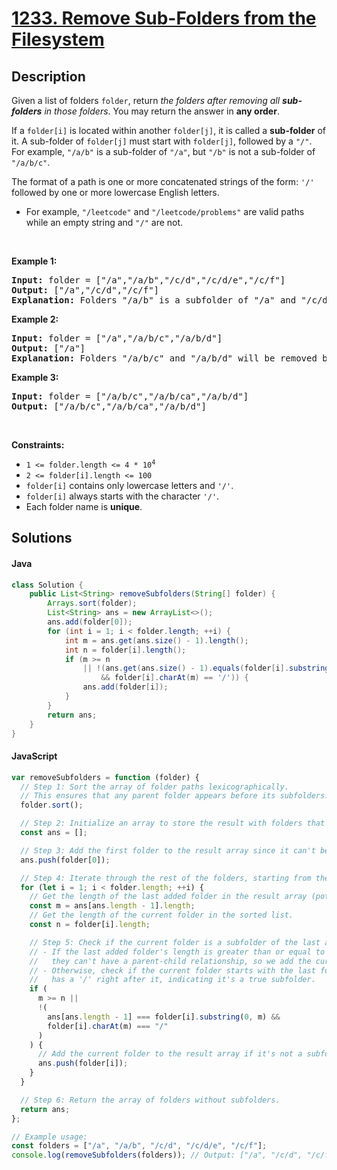 # [1233. Remove Sub-Folders from the Filesystem](https://leetcode.com/problems/remove-sub-folders-from-the-filesystem)

## Description

<!-- description:start -->

<p>Given a list of folders <code>folder</code>, return <em>the folders after removing all <strong>sub-folders</strong> in those folders</em>. You may return the answer in <strong>any order</strong>.</p>

<p>If a <code>folder[i]</code> is located within another <code>folder[j]</code>, it is called a <strong>sub-folder</strong> of it. A sub-folder of <code>folder[j]</code> must start with <code>folder[j]</code>, followed by a <code>&quot;/&quot;</code>. For example, <code>&quot;/a/b&quot;</code> is a sub-folder of <code>&quot;/a&quot;</code>, but <code>&quot;/b&quot;</code> is not a sub-folder of <code>&quot;/a/b/c&quot;</code>.</p>

<p>The format of a path is one or more concatenated strings of the form: <code>&#39;/&#39;</code> followed by one or more lowercase English letters.</p>

<ul>
	<li>For example, <code>&quot;/leetcode&quot;</code> and <code>&quot;/leetcode/problems&quot;</code> are valid paths while an empty string and <code>&quot;/&quot;</code> are not.</li>
</ul>

<p>&nbsp;</p>
<p><strong class="example">Example 1:</strong></p>

<pre>
<strong>Input:</strong> folder = [&quot;/a&quot;,&quot;/a/b&quot;,&quot;/c/d&quot;,&quot;/c/d/e&quot;,&quot;/c/f&quot;]
<strong>Output:</strong> [&quot;/a&quot;,&quot;/c/d&quot;,&quot;/c/f&quot;]
<strong>Explanation:</strong> Folders &quot;/a/b&quot; is a subfolder of &quot;/a&quot; and &quot;/c/d/e&quot; is inside of folder &quot;/c/d&quot; in our filesystem.
</pre>

<p><strong class="example">Example 2:</strong></p>

<pre>
<strong>Input:</strong> folder = [&quot;/a&quot;,&quot;/a/b/c&quot;,&quot;/a/b/d&quot;]
<strong>Output:</strong> [&quot;/a&quot;]
<strong>Explanation:</strong> Folders &quot;/a/b/c&quot; and &quot;/a/b/d&quot; will be removed because they are subfolders of &quot;/a&quot;.
</pre>

<p><strong class="example">Example 3:</strong></p>

<pre>
<strong>Input:</strong> folder = [&quot;/a/b/c&quot;,&quot;/a/b/ca&quot;,&quot;/a/b/d&quot;]
<strong>Output:</strong> [&quot;/a/b/c&quot;,&quot;/a/b/ca&quot;,&quot;/a/b/d&quot;]
</pre>

<p>&nbsp;</p>
<p><strong>Constraints:</strong></p>

<ul>
	<li><code>1 &lt;= folder.length &lt;= 4 * 10<sup>4</sup></code></li>
	<li><code>2 &lt;= folder[i].length &lt;= 100</code></li>
	<li><code>folder[i]</code> contains only lowercase letters and <code>&#39;/&#39;</code>.</li>
	<li><code>folder[i]</code> always starts with the character <code>&#39;/&#39;</code>.</li>
	<li>Each folder name is <strong>unique</strong>.</li>
</ul>

<!-- description:end -->

## Solutions

#### Java

```java
class Solution {
    public List<String> removeSubfolders(String[] folder) {
        Arrays.sort(folder);
        List<String> ans = new ArrayList<>();
        ans.add(folder[0]);
        for (int i = 1; i < folder.length; ++i) {
            int m = ans.get(ans.size() - 1).length();
            int n = folder[i].length();
            if (m >= n
                || !(ans.get(ans.size() - 1).equals(folder[i].substring(0, m))
                    && folder[i].charAt(m) == '/')) {
                ans.add(folder[i]);
            }
        }
        return ans;
    }
}
```

#### JavaScript

```js
var removeSubfolders = function (folder) {
  // Step 1: Sort the array of folder paths lexicographically.
  // This ensures that any parent folder appears before its subfolders.
  folder.sort();

  // Step 2: Initialize an array to store the result with folders that aren't subfolders.
  const ans = [];

  // Step 3: Add the first folder to the result array since it can't be a subfolder of any previous one.
  ans.push(folder[0]);

  // Step 4: Iterate through the rest of the folders, starting from the second folder.
  for (let i = 1; i < folder.length; ++i) {
    // Get the length of the last added folder in the result array (potential parent folder).
    const m = ans[ans.length - 1].length;
    // Get the length of the current folder in the sorted list.
    const n = folder[i].length;

    // Step 5: Check if the current folder is a subfolder of the last added folder.
    // - If the last added folder's length is greater than or equal to the current folder,
    //   they can't have a parent-child relationship, so we add the current folder to ans.
    // - Otherwise, check if the current folder starts with the last folder in ans and
    //   has a '/' right after it, indicating it's a true subfolder.
    if (
      m >= n ||
      !(
        ans[ans.length - 1] === folder[i].substring(0, m) &&
        folder[i].charAt(m) === "/"
      )
    ) {
      // Add the current folder to the result array if it's not a subfolder.
      ans.push(folder[i]);
    }
  }

  // Step 6: Return the array of folders without subfolders.
  return ans;
};

// Example usage:
const folders = ["/a", "/a/b", "/c/d", "/c/d/e", "/c/f"];
console.log(removeSubfolders(folders)); // Output: ["/a", "/c/d", "/c/f"]
```
